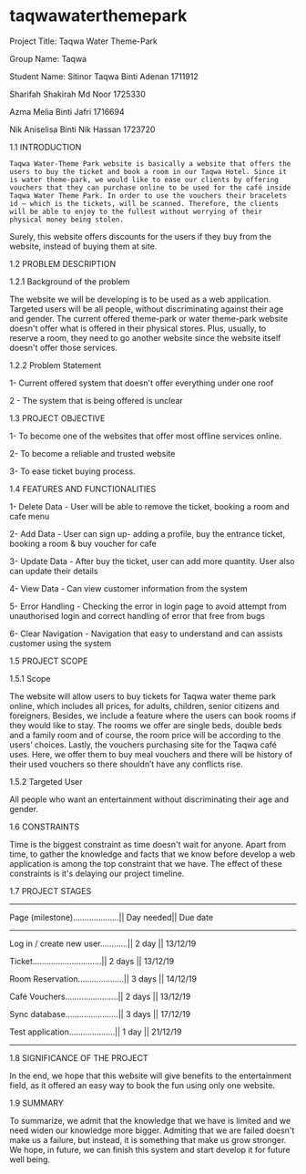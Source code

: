 # taqwawaterthemepark

Project Title: Taqwa Water Theme-Park

Group Name: Taqwa

Student Name: 
Sitinor Taqwa Binti Adenan 	1711912

Sharifah Shakirah Md Noor	1725330

Azma Melia Binti Jafri 		1716694

Nik Aniselisa Binti Nik Hassan	1723720


1.1 INTRODUCTION

	Taqwa Water-Theme Park website is basically a website that offers the users to buy the ticket and book a room in our Taqwa Hotel. Since it is water theme-park, we would like to ease our clients by offering vouchers that they can purchase online to be used for the café inside Taqwa Water Theme Park. In order to use the vouchers their bracelets id – which is the tickets, will be scanned. Therefore, the clients will be able to enjoy to the fullest without worrying of their physical money being stolen.
Surely, this website offers discounts for the users if they buy from the website, instead of buying them at site.


1.2 PROBLEM DESCRIPTION

1.2.1 Background of the problem

The website we will be developing is to be used as a web application. Targeted users will be all people, without discriminating against their age and gender. The current offered theme-park or water theme-park website doesn't offer what is offered in their physical stores. Plus, usually, to reserve a room, they need to go another website since the website itself doesn't offer those services. 

1.2.2 Problem Statement

1- Current offered system that doesn't offer everything under one roof

2 - The system that is being offered is unclear

1.3 PROJECT OBJECTIVE

1- To become one of the websites that offer most offline services online.

2- To become a reliable and trusted website

3- To ease ticket buying process.

1.4 FEATURES AND FUNCTIONALITIES

1- Delete Data - User will be able to remove the ticket, booking a room and cafe menu

2- Add Data - User can sign up- adding a profile, buy the entrance ticket, booking a room & buy voucher for cafe

3- Update Data - After buy the ticket, user can add more quantity. User also can update their details

4- View Data - Can view customer information from the system

5- Error Handling - Checking the error in login page to avoid attempt from unauthorised login and correct handling of error that free from bugs

6- Clear Navigation - Navigation that easy to understand and can assists customer using the system


1.5 PROJECT SCOPE

1.5.1 Scope

The website will allow users to buy tickets for Taqwa water theme park online, which includes all prices, for adults, children, senior citizens and foreigners. Besides, we include a feature where the users can book rooms if they would like to stay. The rooms we offer are single beds, double beds and a family room and of course, the room price will be according to the users’ choices. Lastly, the vouchers purchasing site for the Taqwa café uses. Here, we offer them to buy meal vouchers and there will be history of their used vouchers so there shouldn’t have any conflicts rise. 


1.5.2 Targeted User

All people who want an entertainment without discriminating their age and gender.

1.6 CONSTRAINTS

Time is the biggest constraint as time doesn't wait for anyone. Apart from time, to gather the knowledge and facts that we know before develop a web application is among the top constraint that we have. The effect of these constraints is it's delaying our project timeline.

1.7 PROJECT STAGES
- - - - - - - - - - - - - - - - - - - - - - - - - - - - - - 
Page (milestone)....................|| Day needed|| Due date
- - - - - - - - - - - - - - - - - - - - - - - - - - - - - - 
Log in / create new user............|| 2 day	 || 13/12/19 
 
Ticket..............................|| 2 days 	 || 13/12/19

Room Reservation....................|| 3 days	 || 14/12/19

Café Vouchers.......................|| 2 days	 || 13/12/19

Sync database.......................|| 3 days	 || 17/12/19

Test application....................|| 1 day	 || 21/12/19
- - - - - - - - - - - - - - - - - - - - - - - - - - - - - - 


1.8 SIGNIFICANCE OF THE PROJECT

In the end, we hope that this website will give benefits to the entertainment field, as it offered an easy way to book the fun using only one website.


1.9 SUMMARY

To summarize, we admit that the knowledge that we have is limited and we need widen our knowledge more bigger. Admiting that we are failed doesn't make us a failure, but instead, it is something that make us grow stronger. We hope, in future, we can finish this system and start develop it for future well being. 
